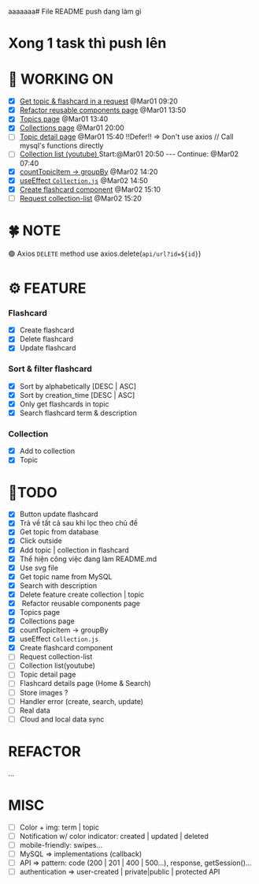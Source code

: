 aaaaaaa# File README push dang làm gì
# Xong 1 task thì push lên 

# 🚀 WORKING ON
* [x] [Get topic & flashcard in a request](#task2) @Mar01 09:20
* [x] [Refactor reusable components page](#task6) @Mar01 13:50
* [x] [Topics page](#task5) @Mar01 13:40
* [x] [Collections page](#task8) @Mar01 20:00
* [ ] [Topic detail page](#task7) @Mar01 15:40 !!Defer!! => Don't use axios // Call mysql's functions directly
* [ ] [Collection list (youtube) ](#task9) Start:@Mar01 20:50 --- Continue: @Mar02 07:40
* [x] [countTopicItem -> groupBy](#task10) @Mar02 14:20
* [x] [useEffect `Collection.js`](#task11) @Mar02 14:50
* [x] [Create flashcard component](#task12) @Mar02 15:10
* [ ] [Request collection-list](#task13) @Mar02 15:20

# 🍀 NOTE
🟢 Axios `DELETE` method use axios.delete(`api/url?id=${id}`)

# ⚙ FEATURE
###  Flashcard
* [x] Create flashcard
* [x] Delete flashcard
* [x] Update flashcard

### Sort & filter flashcard
* [x] Sort by alphabetically [DESC | ASC]
* [x] Sort by creation_time [DESC | ASC]
* [x] Only get flashcards in topic
* [x] Search flashcard term & description

### Collection
* [x] Add to collection  
* [x] Topic 

# 💪TODO
* [x] Button update flashcard
* [x] Trả về tất cả sau khi lọc theo chủ đề
* [x] Get topic from database 
* [x] Click outside
* [x] Add topic | collection in flashcard   
* [x] Thể hiện công việc đang làm README.md
* [x] <a id="task1">Use svg file</a>
* [x] <a id="task2">Get topic name from MySQL </a>
* [x] <a id="task3">Search with description</a> 
* [x] <a id="task4">Delete feature create collection | topic</a>
* [x] <a id="task6"> Refactor reusable components page</a>
* [x] <a id="task5">Topics page</a>
* [x] <a id="task8">Collections page</a>
* [x] <a id="task10">countTopicItem -> groupBy</a>
* [x] <a id="task11">useEffect `Collection.js`</a>
* [x] <a id="task12">Create flashcard component</a>
* [ ] <a id="task13">Request collection-list</a>
* [ ] <a id="task9">Collection list(youtube)</a>
* [ ] <a id="task7">Topic detail page</a>
* [ ] Flashcard details page (Home & Search)
* [ ] Store images ?
* [ ] Handler error (create, search, update)
* [ ] Real data
* [ ] Cloud and local data sync
# REFACTOR 
...

# MISC
* [ ] Color + img: term | topic
* [ ] Notification w/ color indicator: created | updated | deleted
* [ ] mobile-friendly: swipes...
* [ ] MySQL => implementations (callback)
* [ ] API => pattern: code (200 | 201 | 400 | 500...), response, getSession()...
* [ ] authentication => user-created | private|public | protected API